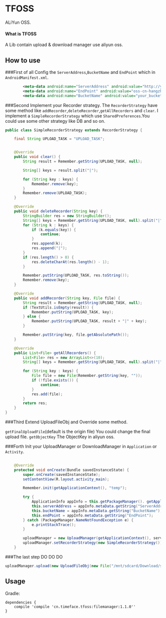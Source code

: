 # TFOSS
ALiYun OSS.


#### What is TFOSS
A Lib contain upload & download manager use aliyun oss.


## How to use

###First of all
Config the `ServerAddress`,`BucketName` and `EndPoint` which in `AndroidManifest.xml`.

```xml
        <meta-data android:name="ServerAddress" android:value="http://your/server/address/that/request/sts/token"/>
        <meta-data android:name="EndPoint" android:value="oss-cn-hangzhou.aliyuncs.com"/>
        <meta-data android:name="BucketName" android:value="your_bucket_name"/>
```

###Second 
Implement your Recorder strategy.
The `RecorderStrategy` have some method like `addRecorder`,`deleteRecorder`,`getAllRecorders` and `clear`.
I implement a `SimpleRecorderStrategy` which use `SharedPreferences`.You could use some other strategy like DB and so on.

```java
public class SimpleRecorderStrategy extends RecorderStrategy {

    final String UPLOAD_TASK = "UPLOAD_TASK";


    @Override
    public void clear() {
        String result = Remember.getString(UPLOAD_TASK, null);

        String[] keys = result.split("|");

        for (String key : keys) {
            Remember.remove(key);
        }
        Remember.remove(UPLOAD_TASK);
    }

    @Override
    public void deleteRecorder(String key) {
        StringBuilder res = new StringBuilder();
        String[] keys = Remember.getString(UPLOAD_TASK, null).split("|");
        for (String k : keys) {
            if (k.equals(key)) {
                continue;
            }
            res.append(k);
            res.append("|");
        }
        if (res.length() > 0) {
            res.deleteCharAt(res.length() - 1);
        }

        Remember.putString(UPLOAD_TASK, res.toString());
        Remember.remove(key);
    }

    @Override
    public void addRecorder(String key, File file) {
        String result = Remember.getString(UPLOAD_TASK, null);
        if (TextUtils.isEmpty(result)) {
            Remember.putString(UPLOAD_TASK, key);
        } else {
            Remember.putString(UPLOAD_TASK, result + "|" + key);
        }

        Remember.putString(key, file.getAbsolutePath());
    }

    @Override
    public List<File> getAllRecorders() {
        List<File> res = new ArrayList<>(10);
        String[] keys = Remember.getString(UPLOAD_TASK, null).split("|");

        for (String key : keys) {
            File file = new File(Remember.getString(key, ""));
            if (!file.exists()) {
                continue;
            }
            res.add(file);
        }
        return res;
    }
}
```


###Third
Extend UploadFileObj and Override some method.

`getFinalUploadFile`(default is the origin file)
You could change the final upload file.
`getObjectKey` The ObjectKey in aliyun oss.
 


###Forth 
Init your UploadManager or DownloadManager in `Application` or `Activity`.

```java
        
    @Override
    protected void onCreate(Bundle savedInstanceState) {
        super.onCreate(savedInstanceState);
        setContentView(R.layout.activity_main);

        Remember.init(getApplicationContext(), "temp");

        try {
            ApplicationInfo appInfo = this.getPackageManager(). getApplicationInfo(this.getPackageName(), PackageManager.GET_META_DATA);
            this.serverAddress = appInfo.metaData.getString("ServerAddress");
            this.bucketName = appInfo.metaData.getString("BucketName");
            this.endPoint = appInfo.metaData.getString("EndPoint");
        } catch (PackageManager.NameNotFoundException e) {
            e.printStackTrace();
        }

        uploadManager = new UploadManager(getApplicationContext(), serverAddress, endPoint, bucketName);
        uploadManager.setRecorderStrategy(new SimpleRecorderStrategy());
    }
```


###The last step 
DO  DO  DO

```java
uploadManager.upload(new UploadFileObj(new File("/mnt/sdcard/Download/swift.jpg")));
```



Usage
--------

Gradle:

    dependencies {
        compile 'compile 'cn.timeface.tfoss:filemanager:1.1.0''
    }


    
